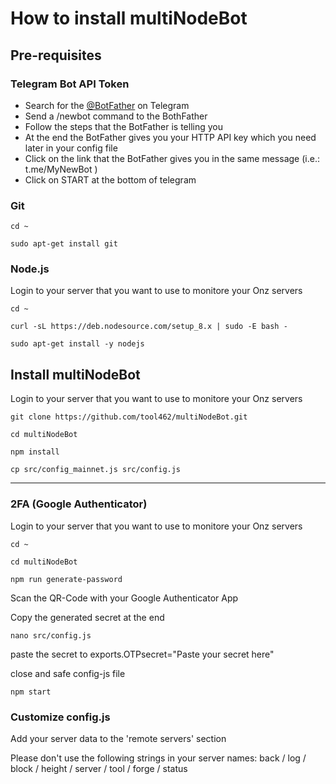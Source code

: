 # How to install multiNodeBot

## Pre-requisites

### Telegram Bot API Token

 - Search for the [@BotFather](https://telegram.me/BotFather) on Telegram
 - Send a /newbot command to the BothFather
 - Follow the steps that the BotFather is telling you
 - At the end the BotFather gives you your HTTP API key which you need later in your config file
 - Click on the link that the BotFather gives you in the same message (i.e.: t.me/MyNewBot )
 - Click on START at the bottom of telegram
 
### Git

`cd ~`

`sudo apt-get install git`

### Node.js

Login to your server that you want to use to monitore your Onz servers

`cd ~`

`curl -sL https://deb.nodesource.com/setup_8.x | sudo -E bash -`

`sudo apt-get install -y nodejs`

## Install multiNodeBot

  Login to your server that you want to use to monitore your Onz servers

 `git clone https://github.com/tool462/multiNodeBot.git`
 
 `cd multiNodeBot`
 
 `npm install`
 
 `cp src/config_mainnet.js src/config.js`
 
 --------
 
 ### 2FA (Google Authenticator)

  Login to your server that you want to use to monitore your Onz servers

  `cd ~`

  `cd multiNodeBot`

  `npm run generate-password`

  Scan the QR-Code with your Google Authenticator App

  Copy the generated secret at the end

  `nano src/config.js`

  paste the secret to exports.OTPsecret="Paste your secret here"

  close and safe config-js file

  `npm start`

### Customize config.js

Add your server data to the 'remote servers' section

Please don't use the following strings in your server names:
 back / log / block / height / server / tool / forge / status
